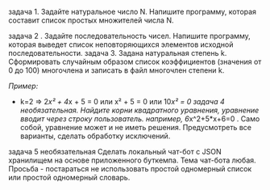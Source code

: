 задача 1. Задайте натуральное число N. Напишите программу, которая составит список простых множителей числа N.

задача 2 . Задайте последовательность чисел. Напишите программу, которая выведет список неповторяющихся элементов исходной последовательности.
задача 3. Задана натуральная степень k. Сформировать случайным образом список коэффициентов (значения от 0 до 100) многочлена и записать в файл многочлен степени k.

*Пример:* 

- k=2 => 2*x² + 4*x + 5 = 0 или x² + 5 = 0 или 10*x² = 0
задача 4 необязательная. Найдите корни квадратного уравнения, уравнение вводит через строку пользователь. например, 6*x^2+5*x+6=0 . Само собой, уравнение может и не иметь решения. Предусмотреть все варианты, сделать обработку исключений.

задача 5 необязательная Сделать локальный чат-бот с JSON хранилищем на основе приложенного буткемпа. Тема чат-бота любая. Просьба - постараться не использовать простой одномерный список или простой одномерный словарь.